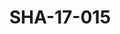 ---
pid: SHA-17-015
title: SHA-17-015
language: ar
original_label: 
rights: شرحبيل احمد
location_of_original: شرحبيل احمد
photographer_or_studio: استوديو جاك الكويت
scanned_from: photograph 13 by 18.1
_date: '1964'
location: الكويت
description: مرغني المأمون واحمد حسن جمعه في اذاعة الكويتية
additional_notes: 
permission_display: 'yes'
on_server: 'no'
on_website: 'no'
permalink: /photopages/ar/SHA-17-015
layout: photo-page
---